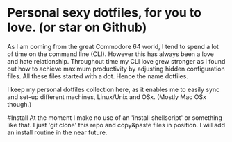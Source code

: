 Personal sexy dotfiles, for you to love. (or star on Github)
========
As I am coming from the great Commodore 64 world, I tend to spend a lot of time on the command line (CLI). 
However this has always been a love and hate relationship. Throughout time my CLI love grew stronger as I 
found out how to achieve maximum productivity by adjusting hidden configuration files. All these files 
started with a dot. Hence the name dotfiles.

I keep my personal dotfiles collection here, as it enables me to easily sync and set-up different machines, 
Linux/Unix and OSx. (Mostly Mac OSx though.)

#Install
At the moment I make no use of an 'install shellscript' or something like that. I just 'git clone' this repo and
copy&paste files in position. I will add an install routine in the near future.

